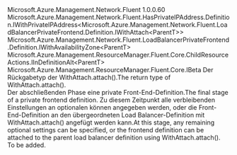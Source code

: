 <Type Name="IWithAttach&lt;ParentT&gt;" FullName="Microsoft.Azure.Management.Network.Fluent.LoadBalancerPrivateFrontend.Definition.IWithAttach&lt;ParentT&gt;">
  <TypeSignature Language="C#" Value="public interface IWithAttach&lt;ParentT&gt; : Microsoft.Azure.Management.Network.Fluent.HasPrivateIPAddress.Definition.IWithPrivateIPAddress&lt;Microsoft.Azure.Management.Network.Fluent.LoadBalancerPrivateFrontend.Definition.IWithAttach&lt;ParentT&gt;&gt;, Microsoft.Azure.Management.Network.Fluent.LoadBalancerPrivateFrontend.Definition.IWithAvailabilityZone&lt;ParentT&gt;, Microsoft.Azure.Management.ResourceManager.Fluent.Core.ChildResourceActions.IInDefinitionAlt&lt;ParentT&gt;, Microsoft.Azure.Management.ResourceManager.Fluent.Core.IBeta" />
  <TypeSignature Language="ILAsm" Value=".class public interface auto ansi abstract IWithAttach`1&lt;ParentT&gt; implements class Microsoft.Azure.Management.Network.Fluent.HasPrivateIPAddress.Definition.IWithPrivateIPAddress`1&lt;class Microsoft.Azure.Management.Network.Fluent.LoadBalancerPrivateFrontend.Definition.IWithAttach`1&lt;!ParentT&gt;&gt;, class Microsoft.Azure.Management.Network.Fluent.LoadBalancerPrivateFrontend.Definition.IWithAvailabilityZone`1&lt;!ParentT&gt;, class Microsoft.Azure.Management.ResourceManager.Fluent.Core.ChildResourceActions.IInDefinitionAlt`1&lt;!ParentT&gt;, class Microsoft.Azure.Management.ResourceManager.Fluent.Core.IBeta" />
  <TypeSignature Language="DocId" Value="T:Microsoft.Azure.Management.Network.Fluent.LoadBalancerPrivateFrontend.Definition.IWithAttach`1" />
  <TypeSignature Language="VB.NET" Value="Public Interface IWithAttach(Of ParentT)&#xA;Implements IBeta, IInDefinitionAlt(Of ParentT), IWithAvailabilityZone(Of ParentT), IWithPrivateIPAddress(Of IWithAttach(Of ParentT))" />
  <TypeSignature Language="F#" Value="type IWithAttach&lt;'ParentT&gt; = interface&#xA;    interface IInDefinitionAlt&lt;'ParentT&gt;&#xA;    interface IWithPrivateIPAddress&lt;IWithAttach&lt;'ParentT&gt;&gt;&#xA;    interface IWithAvailabilityZone&lt;'ParentT&gt;&#xA;    interface IBeta" />
  <AssemblyInfo>
    <AssemblyName>Microsoft.Azure.Management.Network.Fluent</AssemblyName>
    <AssemblyVersion>1.0.0.60</AssemblyVersion>
  </AssemblyInfo>
  <TypeParameters>
    <TypeParameter Name="ParentT" />
  </TypeParameters>
  <Interfaces>
    <Interface>
      <InterfaceName>Microsoft.Azure.Management.Network.Fluent.HasPrivateIPAddress.Definition.IWithPrivateIPAddress&lt;Microsoft.Azure.Management.Network.Fluent.LoadBalancerPrivateFrontend.Definition.IWithAttach&lt;ParentT&gt;&gt;</InterfaceName>
    </Interface>
    <Interface>
      <InterfaceName>Microsoft.Azure.Management.Network.Fluent.LoadBalancerPrivateFrontend.Definition.IWithAvailabilityZone&lt;ParentT&gt;</InterfaceName>
    </Interface>
    <Interface>
      <InterfaceName>Microsoft.Azure.Management.ResourceManager.Fluent.Core.ChildResourceActions.IInDefinitionAlt&lt;ParentT&gt;</InterfaceName>
    </Interface>
    <Interface>
      <InterfaceName>Microsoft.Azure.Management.ResourceManager.Fluent.Core.IBeta</InterfaceName>
    </Interface>
  </Interfaces>
  <Docs>
    <typeparam name="ParentT"><span data-ttu-id="4efed-101">Der Rückgabetyp der WithAttach.attach().</span><span class="sxs-lookup"><span data-stu-id="4efed-101">The return type of  WithAttach.attach().</span></span></typeparam>
    <summary>
            <span data-ttu-id="4efed-102">Der abschließenden Phase eine private Front-End-Definition.</span><span class="sxs-lookup"><span data-stu-id="4efed-102">The final stage of a private frontend definition.</span></span>
            <span data-ttu-id="4efed-103">Zu diesem Zeitpunkt alle verbleibenden Einstellungen an optionalen können angegeben werden, oder die Front-End-Definition an den übergeordneten Load Balancer-Definition mit WithAttach.attach() angefügt werden kann.</span><span class="sxs-lookup"><span data-stu-id="4efed-103">At this stage, any remaining optional settings can be specified, or the frontend definition can be attached to the parent load balancer definition using  WithAttach.attach().</span></span>
            </summary>
    <remarks>To be added.</remarks>
  </Docs>
  <Members />
</Type>
